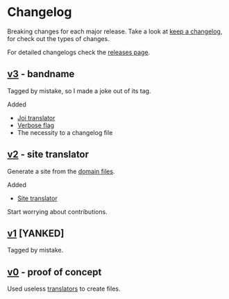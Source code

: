 # Changelog

Breaking changes for each major release. Take a look at [keep a changelog](https://keepachangelog.com/en/1.0.0/), for check out the types of changes.

For detailed changelogs check the [releases page](https://github.com/mvcds/hubi/releases).

## [v3](https://github.com/mvcds/hubi/releases/tag/3.0.3) - bandname

Tagged by mistake, so I made a joke out of its tag.

Added

* [Joi translator](https://github.com/mvcds/hubi/pull/51)
* [Verbose flag](https://github.com/mvcds/hubi/pull/16)
* The necessity to a changelog file

## [v2](https://github.com/mvcds/hubi/releases/tag/2.0.0) - site translator

Generate a site from the [domain files](https://mvcds.github.io/hubi/#translator).

Added

* [Site translator](https://github.com/mvcds/hubi/pull/9)

Start worrying about contributions.

## [v1](https://github.com/mvcds/hubi/releases/tag/1.0.0) [YANKED]

Tagged by mistake.

## [v0](https://github.com/mvcds/hubi/releases/tag/0.0.0) - proof of concept

Used useless [translators](https://mvcds.github.io/hubi/#translator) to create files.
